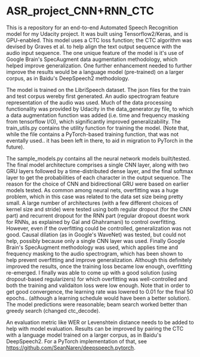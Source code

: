 # ASR_project_CNN+RNN_CTC
This is a repository for an end-to-end Automated Speech Recognition model for my Udacity project. It was built using Tensorflow2/Keras, and is GPU-enabled. This model uses a CTC loss function; the CTC algorithm was devised by Graves et al. to help align the text output sequence with the audio input sequence. The one unique feature of the model is it's use of Google Brain's SpecAugment data augmentation methodology, which helped improve generalization. One further enhancement needed to further improve the results would be a language model (pre-trained) on a larger corpus, as in Baidu's DeepSpeech2 methodology.

The model is trained on the LibriSpeech dataset. The json files for the train and test corpus wereby first generated. An audio spectrogram feature representation of the audio was used. Much of the data processing functionality was provided by Udacity in the data_generator.py file, to which a data augmentation function was added (i.e. time and frequency masking from tensorflow I/O), which significantly improved generalizability. The train_utils.py contains the utility function for training the model. (Note that, while the file contains a PyTorch-based training function, that was not eventally used.. it has been left in there, to aid in migration to PyTorch in the future).

The sample_models.py contains all the neural network models built/tested. The final model architecture comprises a single CNN layer, along with two GRU layers followed by a time-distributed dense layer, and the final softmax layer to get the probabilities of each character in the output sequence. The reason for the choice of CNN and bidirectional GRU were based on earlier models tested. As common among neural nets, overfitting was a huge problem, which in this case was related to the data set size being pretty small. A large number of architectures (with a few different choices of kernel size and stride) were tested using both regular dropout (for the CNN part) and recurrent dropout for the RNN part (regular dropout doesnt work for RNNs, as explained by Gal and Ghahramani) to control overfitting. However, even if the overfitting could be controlled, generalization was not good. Causal dilation (as in Google's WaveNet) was tested, but could not help, possibly because only a single CNN layer was used. Finally Google Brain's SpecAugment methodology was used, which applies time and frequency masking to the audio spectrogram, which has been shown to help prevent overfitting and improve generalization. Although this definitely improved the results, once the training loss became low enough, overfitting re-emerged. I finally was able to come up with a good solution (using dropout-based regularizers) for which overfitting was well-controlled and both the training and validaiton loss were low enough. Note that in order to get good convergence, the learning rate was lowered to 0.01 for the final 50 epochs.. (although a learning schedule would have been a better solution). The model predictions were reasonable; beam search worked better than greedy search (changed ctc_decode).

An evaluation metric like WER or Levenshtein distance needs to be added to help with model evaluation. Results can be improved by pairing the CTC with a language model trained on a larger corpus, as in Baidu's DeepSpeech2. For a PyTorch implementation of that, see https://github.com/SeanNaren/deepspeech.pytorch.
